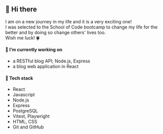 ## 👋 Hi there
I am on a new journey in my life and it is a very exciting one!<br>
I was selected to the School of Code bootcamp to change my life for the better and by doing so change others' lives too.<br>
Wish me luck! 🍀

#### 🔭 I’m currently working on
- a RESTful blog API; Node.js, Express
- a blog web application in React

#### 🧩 Tech stack
- React
- Javascript
- Node.js
- Express
- PostgreSQL
- Vitest, Playwright
- HTML, CSS
- Git and GitHub
<!--
**Zsolt-qwerty/Zsolt-qwerty** is a ✨ _special_ ✨ repository because its `README.md` (this file) appears on your GitHub profile.

Here are some ideas to get you started:

- 🌱 I’m currently learning ...
- 👯 I’m looking to collaborate on ...
- 🤔 I’m looking for help with ...
- 💬 Ask me about ...
- 📫 How to reach me: ...
- 😄 Pronouns: ...
- ⚡ Fun fact: ...
-->
